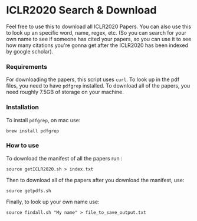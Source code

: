 # ICLR2020 Search & Download 
Feel free to use this to download all ICLR2020 Papers. You can also use this to look up an specific word, name, regex, etc. (So you can search for your own name to see if someone has cited your papers, so you can use it to see how many citations you're gonna get after the ICLR2020 has been indexed by google scholar).

### Requirements
For downloading the papers, this script uses `curl`. To look up in the pdf files, you need to have `pdfgrep` installed. To download all of the papers, you need roughly 7.5GB of storage on your machine. 

### Installation 
To install `pdfgrep`, on mac use: 
```
brew install pdfgrep
```

### How to use
To download the manifest of all the papers run :
```
source getICLR2020.sh > index.txt 
```

Then to download all of the papers after you download the manifest, use:
```
source getpdfs.sh
```

Finally, to look up your own name use: 
```
source findall.sh "My name" > file_to_save_output.txt
```
